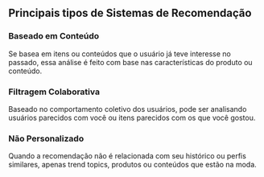 ## Principais tipos de Sistemas de Recomendação

### Baseado em Conteúdo
Se basea em itens ou conteúdos que o usuário já teve interesse no passado, essa análise é feito com base nas características do produto ou conteúdo.

### Filtragem Colaborativa
Baseado no comportamento coletivo dos usuários, pode ser analisando usuários parecidos com você ou itens parecidos com os que você gostou.

### Não Personalizado
Quando a recomendação não é relacionada com seu histórico ou perfis similares, apenas trend topics, produtos ou conteúdos que estão na moda.